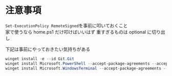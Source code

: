 # 注意事項

`Set-ExecutionPolicy RemoteSigned`を事前に叩いておくこと  
家で使うなら home.ps1 だけ叩けばいいはず
重すぎるものは optional に切り出し

下記は事前にやっておきたい気持ちがある

```ps1
winget install -e --id Git.Git
winget install Microsoft.PowerShell --accept-package-agreements --accept-source-agreements
winget install Microsoft.WindowsTerminal --accept-package-agreements --accept-source-agreements
```
